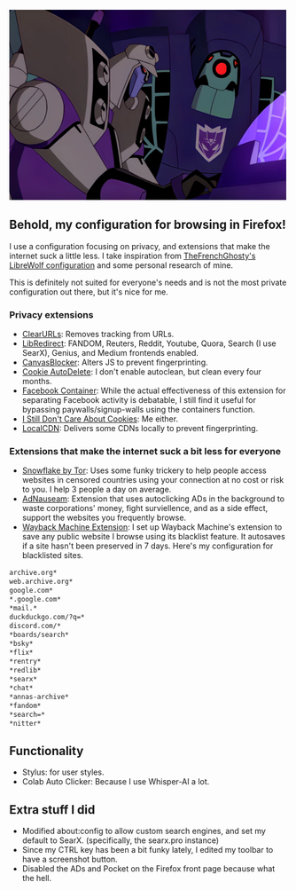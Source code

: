 ![Screenshot of Transformers Animated Blitzwing typing](https://github.com/gigirassy/Nunes-Firefox-Configuration/blob/main/typetypetype.png)
## Behold, my configuration for browsing in Firefox!

I use a configuration focusing on privacy, and extensions that make the internet suck a little less. I take inspiration from [TheFrenchGhosty's LibreWolf configuration](https://github.com/TheFrenchGhosty/TheFrenchGhostys-Ultimate-Firefox-Configuration) and some personal research of mine.

This is definitely not suited for everyone's needs and is not the most private configuration out there, but it's nice for me.

### Privacy extensions
* [ClearURLs](https://github.com/TheFrenchGhosty/TheFrenchGhostys-Ultimate-Firefox-Configuration): Removes tracking from URLs.
* [LibRedirect](https://addons.mozilla.org/en-US/firefox/addon/libredirect/): FANDOM, Reuters, Reddit, Youtube, Quora, Search (I use SearX), Genius, and Medium frontends enabled.
* [CanvasBlocker](https://addons.mozilla.org/en-US/firefox/addon/canvasblocker/): Alters JS to prevent fingerprinting.
* [Cookie AutoDelete](https://addons.mozilla.org/en-US/firefox/addon/cookie-autodelete/): I don't enable autoclean, but clean every four months.
* [Facebook Container](https://github.com/mozilla/contain-facebook): While the actual effectiveness of this extension for separating Facebook activity is debatable, I still find it useful for bypassing paywalls/signup-walls using the containers function.
* [I Still Don't Care About Cookies](https://github.com/OhMyGuus/I-Dont-Care-About-Cookies): Me either.
* [LocalCDN](https://www.localcdn.org/): Delivers some CDNs locally to prevent fingerprinting.

### Extensions that make the internet suck a bit less for everyone
* [Snowflake by Tor](https://snowflake.torproject.org/): Uses some funky trickery to help people access websites in censored countries using your connection at no cost or risk to you. I help 3 people a day on average.
* [AdNauseam](https://github.com/dhowe/AdNauseam/): Extension that uses autoclicking ADs in the background to waste corporations' money, fight surviellence, and as a side effect, support the websites you frequently browse.
* [Wayback Machine Extension](https://archive.org/): I set up Wayback Machine's extension to save any public website I browse using its blacklist feature. It autosaves if a site hasn't been preserved in 7 days. Here's my configuration for blacklisted sites.
```
archive.org*
web.archive.org*
google.com*
*.google.com*
*mail.*
duckduckgo.com/?q=*
discord.com/*
*boards/search*
*bsky*
*flix*
*rentry*
*redlib*
*searx*
*chat*
*annas-archive*
*fandom*
*search=*
*nitter*
```

## Functionality
* Stylus: for user styles.
* Colab Auto Clicker: Because I use Whisper-AI a lot.

## Extra stuff I did
* Modified about:config to allow custom search engines, and set my default to SearX. (specifically, the searx.pro instance)
* Since my CTRL key has been a bit funky lately, I edited my toolbar to have a screenshot button.
* Disabled the ADs and Pocket on the Firefox front page because what the hell.
